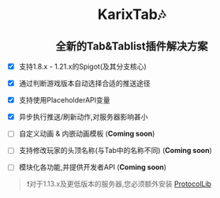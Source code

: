 <div align="center"><h1>KarixTab🎶</h1><h2>全新的Tab&Tablist插件解决方案</h2></div>


- [x] 支持1.8.x - 1.21.x的Spigot(及其分支核心)
- [x] 通过判断游戏版本自动选择合适的推送途径
- [x] 支持使用PlaceholderAPI变量
- [x] 异步执行推送/刷新动作,对服务器影响甚小
- [ ] 自定义动画 & 内嵌动画模板 (**Coming soon**)
- [ ] 支持修改玩家的头顶名称(与Tab中的名称不同) (**Coming soon**)
- [ ] 模块化各功能,并提供开发者API (**Coming soon**)


> ❗对于1.13.x及更低版本的服务器,您必须额外安装 [ProtocolLib](https://www.spigotmc.org/resources/protocollib.1997/)
